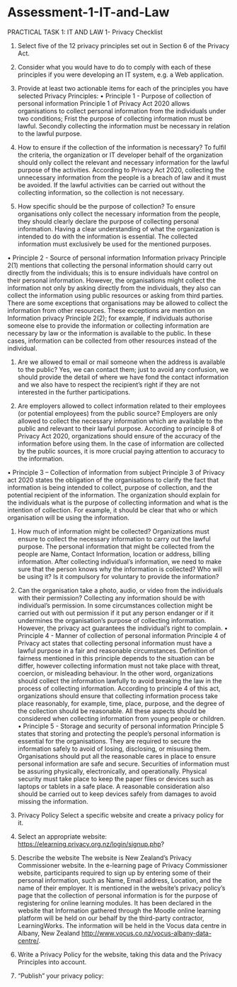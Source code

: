 # Assessment-1-IT-and-Law
PRACTICAL TASK 1: IT AND LAW
1-	Privacy Checklist
1.	Select five of the 12 privacy principles set out in Section 6 of the Privacy Act.
2. Consider what you would have to do to comply with each of these principles if you were developing an IT system, e.g. a Web application.

3. Provide at least two actionable items for each of the principles you have selected
Privacy Principles:
• Principle 1 - Purpose of collection of personal information
Principle 1 of Privacy Act 2020 allows organisations to collect personal information from the individuals under two conditions; Frist the purpose of collecting information must be lawful. Secondly collecting the information must be necessary in relation to the lawful purpose.
1.	How to ensure if the collection of the information is necessary?
To fulfil the criteria, the organization or IT developer behalf of the organization should only collect the relevant and necessary information for the lawful purpose of the activities. According to Privacy Act 2020, collecting the unnecessary information from the people is a breach of law and it must be avoided. If the lawful activities can be carried out without the collecting information, so the collection is not necessary.

2.	How specific should be the purpose of collection?
To ensure organisations only collect the necessary information from the people, they should clearly declare the purpose of collecting personal information. Having a clear understanding of what the organization is intended to do with the information is essential. The collected information must exclusively be used for the mentioned purposes.

•	Principle 2 - Source of personal information 
Information privacy Principle 2(1) mentions that collecting the personal information should carry out directly from the individuals; this is to ensure individuals have control on their personal information.
However, the organisations might collect the information not only by asking directly from the individuals, they also can collect the information using public resources or asking from third parties.
There are some exceptions that organisations may be allowed to collect the information from other resources. These exceptions are mention on Information privacy Principle 2(2); for example, if individuals authorise someone else to provide the information or collecting information are necessary by law or the information is available to the public. In these cases, information can be collected from other resources instead of the individual.
1.	Are we allowed to email or mail someone when the address is available to the public?
Yes, we can contact them; just to avoid any confusion, we should provide the detail of where we have fond the contact information and we also have to respect the recipient’s right if they are not interested in the further participations.

2.	Are employers allowed to collect information related to their employees (or potential employees) from the public source?
Employers are only allowed to collect the necessary information which are available to the public and relevant to their lawful purpose. According to principle 8 of Privacy Act 2020, organizations should ensure of the accuracy of the information before using them. In the case of information are collected by the public sources, it is more crucial paying attention to accuracy to the information.

•	Principle 3 – Collection of information from subject
		Principle 3 of Privacy act 2020 states the obligation of the organisations to clarify the fact that information is being intended to collect, purpose of collection, and the potential recipient of the information. The organization should explain for the individuals what is the purpose of collecting information and what is the intention of collection. For example, it should be clear that who or which organisation will be using the information.
1.	How much of information might be collected?
Organizations must ensure to collect the necessary information to carry out the lawful purpose. The personal information that might be collected from the people are Name, Contact Information, location or address, billing information.
After collecting individual’s information, we need to make sure that the person knows why the information is collected? Who will be using it? Is it compulsory for voluntary to provide the information?

2.	Can the organisation take a photo, audio, or video from the individuals with their permission?
Collecting any information should be with individual’s permission. In some circumstances collection might be carried out with out permission if it put any person endanger or if it undermines the organisation’s purpose of collecting information. However, the privacy act guarantees the individual’s right to complain.
•	Principle 4 - Manner of collection of personal information 
Principle 4 of Privacy act states that collecting personal information must have a lawful purpose in a fair and reasonable circumstances.
Definition of fairness mentioned in this principle depends to the situation can be differ, however collecting information must not take place with threat, coercion, or misleading behaviour.
In the other word, organizations should collect the information lawfully to avoid breaking the law in the process of collecting information.
According to principle 4 of this act, organizations should ensure that collecting information process take place reasonably, for example, time, place, purpose, and the degree of the collection should be reasonable. All these aspects should be considered when collecting information from young people or children.
•	 Principle 5 - Storage and security of personal information 
Principle 5 states that storing and protecting the people’s personal information is essential for the organisations. They are required to secure the information safely to avoid of losing, disclosing, or misusing them. Organisations should put all the reasonable cares in place to ensure personal information are safe and secure.  Securities of information must be assuring physically, electronically, and operationally.
Physical security must take place to keep the paper files or devices such as laptops or tablets in a safe place. A reasonable consideration also should be carried out to keep devices safely from damages to avoid missing the information.   

2. Privacy Policy 
Select a specific website and create a privacy policy for it.
1.	Select an appropriate website:
https://elearning.privacy.org.nz/login/signup.php?
2. Describe the website 
The website is New Zealand’s Privacy Commissioner website. In the e-learning page of Privacy Commissioner website, participants required to sign up by entering some of their personal information, such as Name, Email address, Location, and the name of their employer. It is mentioned in the website’s privacy policy’s page that the collection of personal information is for the purpose of registering for online learning modules. It has been declared in the website that Information gathered through the Moodle online learning platform will be held on our behalf by the third-party contractor, LearningWorks. The information will be held in the Vocus data centre in Albany, New Zealand http://www.vocus.co.nz/vocus-albany-data-centre/. 
3. Write a Privacy Policy for the website, taking this data and the Privacy Principles into account.

4. “Publish” your privacy policy: 


